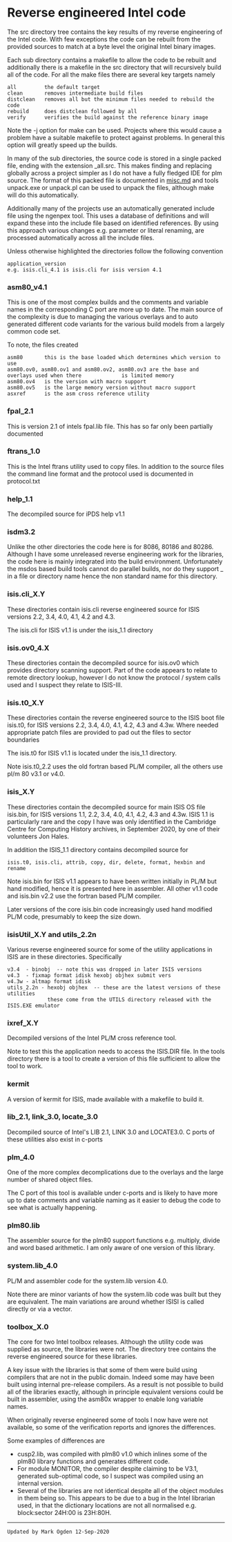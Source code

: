 # Reverse engineered Intel code

The src directory tree contains the key results of my reverse engineering of the Intel code. With few exceptions the code can be rebuilt from the provided sources to match at a byte level the original Intel binary images.

Each sub directory contains a makefile to allow the code to be rebuilt and additionally there is a makefile in the src directory that will recursively build all of the code. For all the make files there are several key targets namely

```
all			the default target
clean		removes intermediate build files
distclean	removes all but the minimum files needed to rebuild the code
rebuild		does distclean followed by all
verify		verifies the build against the reference binary image
```

Note the -j option for make can be used. Projects where this would cause a problem have a suitable makefile to protect  against problems. In general this option will greatly speed up the builds.

In many of the sub directories, the source code is stored in a single packed file, ending with the extension _all.src. This makes finding and replacing globally across a project simpler as I do not have a fully fledged IDE for plm source. The format of this packed file is documented in [misc.md](misc.md) and tools unpack.exe or unpack.pl can be used to unpack the files, although make will do this automatically.

Additionally many of the projects use an automatically generated include file using the ngenpex tool. This uses a database of definitions and will expand these into the include file based on identified references. By using this approach various changes e.g. parameter or literal renaming, are processed automatically across all the include files.

Unless otherwise highlighted the directories follow the following convention

```
application_version
e.g. isis.cli_4.1 is isis.cli for isis version 4.1
```

### asm80_v4.1

This is one of the most complex builds and the comments and variable names in the corresponding  C port are more up to date. The main source of the complexity is due to managing the various overlays and to auto generated different code variants for the various build models from a largely common code set.

To note, the files created

```
asm80		this is the base loaded which determines which version to use
asm80.ov0, asm80.ov1 and asm80.ov2, asm80.ov3 are the base and overlays used when there 			is limited memory
asm80.ov4 	is the version with macro support
asm80.ov5 	is the large memory version without macro support
asxref	  	is the asm cross reference utility
```

### fpal_2.1

This is version 2.1 of intels fpal.lib file. This has so far only been partially documented

### ftrans_1.0

This is the Intel ftrans utility used to copy files. In addition to the source files the command line format and the protocol used is documented in protocol.txt

### help_1.1

The decompiled source for iPDS help v1.1

### isdm3.2

Unlike the other directories the code here is for 8086, 80186 and 80286. Although I have some unreleased reverse engineering work for the libraries, the code here is mainly integrated into the build environment. Unfortunately the msdos based build tools cannot do parallel builds, nor do they support _ in a file or directory name hence the non standard name for this directory.

### isis.cli_X.Y

These directories contain isis.cli reverse engineered source for ISIS versions 2.2, 3.4, 4.0, 4.1, 4.2 and 4.3.

The isis.cli for ISIS v1.1 is under the isis_1.1 directory

### isis.ov0_4.X

These directories contain the decompiled source for isis.ov0 which provides directory scanning support. Part of the code appears to relate to remote directory lookup, however I do not know the protocol / system calls used and I suspect they relate to ISIS-III.

### isis.t0_X.Y

These directories contain the reverse engineered source to the ISIS boot file isis.t0, for ISIS versions 2.2, 3.4, 4.0, 4.1, 4.2, 4.3 and 4.3w. Where needed appropriate patch files are provided to pad out the files to sector boundaries

The isis.t0 for ISIS v1.1 is located under the isis_1.1 directory.

Note isis.t0_2.2 uses the old fortran based PL/M compiler, all the others use pl/m 80 v3.1 or v4.0.

### isis_X.Y

These directories contain the decompiled source for main ISIS OS file isis.bin, for ISIS versions 1.1, 2.2, 3.4, 4.0, 4.1, 4.2, 4.3 and 4.3w. ISIS 1.1 is particularly rare and the copy I have was only identified in the Cambridge Centre for Computing History archives, in September 2020, by one of their volunteers Jon Hales.

In addition the ISIS_1.1 directory contains decompiled source for

```
isis.t0, isis.cli, attrib, copy, dir, delete, format, hexbin and rename
```

Note isis.bin for ISIS v1.1 appears to have been written initially in PL/M but hand modified, hence it is presented here in assembler. All other v1.1 code and isis.bin v2.2 use the fortran based PL/M compiler.

Later versions of the core isis.bin code increasingly used hand modified PL/M code, presumably to keep the size down.

### isisUtil_X.Y and utils_2.2n

Various reverse engineered source for some of the utility applications in ISIS are in these directories. Specifically

```
v3.4  - binobj	-- note this was dropped in later ISIS versions
v4.3  - fixmap format idisk hexobj objhex submit vers
v4.3w - altmap format idisk
utils_2.2n - hexobj objhex  -- these are the latest versions of these utilities
			 these come from the UTILS directory released with the ISIS.EXE emulator
```

### ixref_X.Y

Decompiled versions of the Intel PL/M cross reference tool.

Note to test this the application needs to access the ISIS.DIR file. In the tools directory there is a tool to create a version of this file sufficient to allow the tool to work.

### kermit

A version of kermit for ISIS, made available with a makefile to build it.

### lib_2.1, link_3.0, locate_3.0

Decompiled source of Intel's LIB 2.1, LINK 3.0 and LOCATE3.0. C ports of these utilities also exist in c-ports

### plm_4.0

One of the more complex decomplications due to the overlays and the large number of shared object files.

The C port of this tool is available under c-ports and is likely to have more up to date comments and variable naming as it easier to debug the code to see what is actually happening.

### plm80.lib

The assembler source for the plm80 support functions e.g. multiply, divide and word based arithmetic. I am only aware of one version of this library.

### system.lib_4.0

PL/M and assembler code for the system.lib version 4.0.

Note there are minor variants of how the system.lib code was built but they are equivalent. The main variations are around whether ISISI is called directly or via a vector.

### toolbox_X.0

The core for two Intel toolbox releases. Although the utility code was supplied as source, the libraries were not. The directory tree contains the reverse engineered source for these libraries.

A key issue with the libraries is that some of them were build using compilers that are not in the public domain. Indeed some may have been built using internal pre-release compilers. As a result is not possible to build all of the libraries exactly, although in principle equivalent versions could be built in assembler, using the asm80x wrapper to enable long variable names.

When originally reverse engineered some of tools I now have were not available, so some of the verification reports and ignores the differences. 

Some examples of differences are

- cusp2.lib, was compiled with plm80 v1.0 which inlines some of the plm80 library functions and generates different code.
- For module MONITOR, the compiler despite claiming to be V3.1, generated sub-optimal code, so I suspect was compiled using an internal version. 
- Several of the libraries are not identical despite all of the object modules in them being so. This appears to be due to a bug in the Intel librarian used, in that the dictionary locations are not all normalised e.g. block:sector 24H:00 is 23H:80H.

------

```
Updated by Mark Ogden 12-Sep-2020
```
